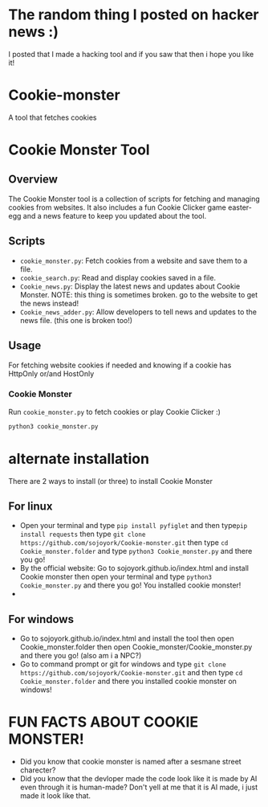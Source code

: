# The random thing I posted on hacker news :)
I posted that I made a hacking tool and if you saw that then i hope you like it!

# Cookie-monster
A tool that fetches cookies

# Cookie Monster Tool

## Overview

The Cookie Monster tool is a collection of scripts for fetching and managing cookies from websites. It also includes a fun Cookie Clicker game easter-egg and a news feature to keep you updated about the tool.

## Scripts

- `cookie_monster.py`: Fetch cookies from a website and save them to a file.
- `cookie_search.py`: Read and display cookies saved in a file.
- `Cookie_news.py`: Display the latest news and updates about Cookie Monster. NOTE: this thing is sometimes broken. go to the website to get the news instead!
- `Cookie_news_adder.py`: Allow developers to tell news and updates to the news file. (this one is broken too!)

## Usage
For fetching website cookies if needed and knowing if a cookie has HttpOnly or/and HostOnly 

### Cookie Monster

Run `cookie_monster.py` to fetch cookies or play Cookie Clicker :)

```sh
python3 cookie_monster.py
```
# alternate installation
There are 2 ways to install (or three) to install Cookie Monster
## For linux
- Open your terminal and type `pip install pyfiglet` and then type`pip install requests` then type `git clone https://github.com/sojoyork/Cookie-monster.git` then type `cd Cookie_monster.folder` and type `python3 Cookie_monster.py` and there you go!
- By the official website: Go to sojoyork.github.io/index.html and install Cookie monster then open your terminal and type `python3 Cookie_monster.py` and there you go! You installed cookie monster!
- 
## For windows
- Go to sojoyork.github.io/index.html and install the tool then open Cookie_monster.folder then open Cookie_monster/Cookie_monster.py and there you go! (also am i a NPC?)
- Go to command prompt or git for windows and type `git clone https://github.com/sojoyork/Cookie-monster.git` and then type `cd Cookie_monster.folder` and there you installed cookie monster on windows!

# FUN FACTS ABOUT COOKIE MONSTER!
- Did you know that cookie monster is named after a sesmane street charecter?
- Did you know that the devloper made the code look like it is made by AI even through it is human-made? Don't yell at me that it is AI made, i just made it look like that.
